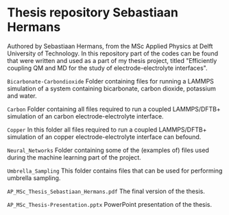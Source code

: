# Thesis repository Sebastiaan Hermans

Authored by Sebastiaan Hermans, from the MSc Applied Physics at Delft University of Technology. In this repository part of the codes can be found that were written and used as a part of my thesis project, titled "Efficiently coupling QM and MD for the study of electrode-electrolyte interfaces". 

`Bicarbonate-Carbondioxide` Folder containing files for running a LAMMPS simulation of a system containing bicarbonate, carbon dioxide, potassium and water. 

`Carbon` Folder containing all files required to run a coupled LAMMPS/DFTB+ simulation of an carbon electrode-electrolyte interface.

`Copper` In this folder all files required to run a coupled LAMMPS/DFTB+ simulation of an copper electrode-electrolyte interface can befound. 

`Neural_Networks` Folder containing some of the (examples of) files used during the machine learning part of the project.

`Umbrella_Sampling` This folder contains files that can be used for performing umbrella sampling.

`AP_MSc_Thesis_Sebastiaan_Hermans.pdf` The final version of the thesis.

`AP_MSc_Thesis-Presentation.pptx` PowerPoint presentation of the thesis.

